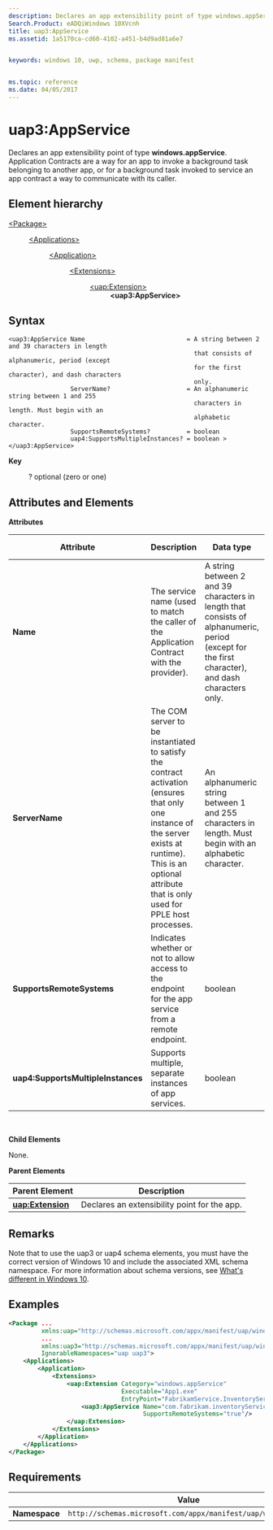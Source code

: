 ```yaml
---
description: Declares an app extensibility point of type windows.appService.
Search.Product: eADQiWindows 10XVcnh
title: uap3:AppService
ms.assetid: 1a5170ca-cd60-4102-a451-b4d9ad81a6e7


keywords: windows 10, uwp, schema, package manifest


ms.topic: reference
ms.date: 04/05/2017
---
```


# uap3:AppService


Declares an app extensibility point of type **windows.appService**. Application Contracts are a way for an app to invoke a background task belonging to another app, or for a background task invoked to service an app contract a way to communicate with its caller.

## Element hierarchy

<dl>
<dt><a href="element-package.md">&lt;Package&gt;</a></dt>
<dd>
<dl>
<dt><a href="element-applications.md">&lt;Applications&gt;</a></dt>
<dd>
<dl>
<dt><a href="element-application.md">&lt;Application&gt;</a></dt>
<dd>
<dl>
<dt><a href="element-1-extensions.md">&lt;Extensions&gt;</a></dt>
<dd>
<dl>
<dt><a href="element-uap-extension.md">&lt;uap:Extension&gt;</a></dt>
<dd><b>&lt;uap3:AppService&gt;</b></dd>
</dl>
</dd>
</dl>
</dd>
</dl>
</dd>
</dl>
</dd>
</dl>

## Syntax


```
<uap3:AppService Name                            = A string between 2 and 39 characters in length 
                                                   that consists of alphanumeric, period (except 
                                                   for the first character), and dash characters 
                                                   only.
                 ServerName?                     = An alphanumeric string between 1 and 255 
                                                   characters in length. Must begin with an 
                                                   alphabetic character.
                 SupportsRemoteSystems?          = boolean 
                 uap4:SupportsMultipleInstances? = boolean >
</uap3:AppService>
```

**Key**

          ? optional (zero or one)

## Attributes and Elements


**Attributes**

| Attribute | Description | Data type  | Required | Default value |
|-----------|-------------|------------|----------|---------------|
| **Name**  | The service name (used to match the caller of the Application Contract with the provider). | A string between 2 and 39 characters in length that consists of alphanumeric, period (except for the first character), and dash characters only. | Yes  |
| **ServerName**  | The COM server to be instantiated to satisfy the contract activation (ensures that only one instance of the server exists at runtime). This is an optional attribute that is only used for PPLE host processes. | An alphanumeric string between 1 and 255 characters in length. Must begin with an alphabetic character. | No   |  |
| **SupportsRemoteSystems** | Indicates whether or not to allow access to the endpoint for the app service from a remote endpoint.| boolean  | No  |    |
| **uap4:SupportsMultipleInstances** | Supports multiple, separate instances of app services. | boolean  | No  |    |


 

**Child Elements**

None.

**Parent Elements**

| Parent Element                                 | Description                                  |
|------------------------------------------------|----------------------------------------------|
| [**uap:Extension**](element-uap-extension.md) | Declares an extensibility point for the app. |


## Remarks
Note that to use the uap3 or uap4 schema elements, you must have the correct version of Windows 10 and include the associated XML schema namespace. For more information about schema versions, see [What's different in Windows 10](what-s-changed-in-windows-10.md).  

## Examples


```XML
<Package ...
         xmlns:uap="http://schemas.microsoft.com/appx/manifest/uap/windows10"  
         ...
         xmlns:uap3="http://schemas.microsoft.com/appx/manifest/uap/windows10/3"  
         IgnorableNamespaces="uap uap3">
    <Applications>
        <Application>
            <Extensions>
                <uap:Extension Category="windows.appService" 
                               Executable="App1.exe" 
                               EntryPoint="FabrikamService.InventoryServiceTask">    
                    <uap3:AppService Name="com.fabrikam.inventoryService" 
                                     SupportsRemoteSystems="true"/>  
                </uap:Extension>  
            </Extensions>
        </Application>
    </Applications>
</Package>
```

## Requirements


|               | Value                                                       |
|---------------|-------------------------------------------------------------|
| **Namespace** | `http://schemas.microsoft.com/appx/manifest/uap/windows10/3` |

 

 

 



